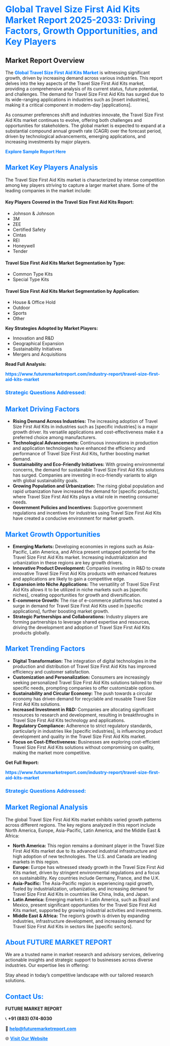 <h1 style="color: #007BFF;">Global Travel Size First Aid Kits Market Report 2025-2033: Driving Factors, Growth Opportunities, and Key Players</h1>

<section id="overview">
<h2>Market Report Overview</h2>
<p>The <a href="https://www.futuremarketreport.com/industry-report/travel-size-first-aid-kits-market" style="color: #007BFF; text-decoration: none;"><strong>Global Travel Size First Aid Kits Market</strong></a> is witnessing significant growth, driven by increasing demand across various industries. This report delves into the key aspects of the Travel Size First Aid Kits market, providing a comprehensive analysis of its current status, future potential, and challenges. The demand for Travel Size First Aid Kits has surged due to its wide-ranging applications in industries such as [insert industries], making it a critical component in modern-day [applications].</p>
<p>As consumer preferences shift and industries innovate, the Travel Size First Aid Kits market continues to evolve, offering both challenges and opportunities for stakeholders. The global market is expected to expand at a substantial compound annual growth rate (CAGR) over the forecast period, driven by technological advancements, emerging applications, and increasing investments by major players.</p>
</section>

<section id="overview">
<p><a href="https://www.futuremarketreport.com/request-sample/reportId=62332" style="color: #007BFF; text-decoration: none;"><strong>Explore Sample Report Here</strong></a></p>
</section>

<section id="key-players">
<h2 style="color: #007BFF;">Market Key Players Analysis</h2>
<p>The Travel Size First Aid Kits market is characterized by intense competition among key players striving to capture a larger market share. Some of the leading companies in the market include:</p>
<h4>Key Players Covered in the Travel Size First Aid Kits Report:</h4>
<ul><li>Johnson &amp; Johnson</li><li>3M</li><li>ZEE</li><li>Certified Safety</li><li>Cintas</li><li>REI</li><li>Honeywell</li><li>Tender</li></ul>
<h4>Travel Size First Aid Kits Market Segmentation by Type:</h4>
<ul><li>Common Type Kits</li><li>Special Type Kits</li></ul>

<h4>Travel Size First Aid Kits Market Segmentation by Application:</h4>
<ul><li>House &amp; Office Hold</li><li>Outdoor</li><li>Sports</li><li>Other</li></ul>
<p><strong>Key Strategies Adopted by Market Players:</strong></p>
<ul>
<li>Innovation and R&D</li>
<li>Geographical Expansion</li>
<li>Sustainability Initiatives</li>
<li>Mergers and Acquisitions</li>
</ul>
</section>

<section>
<p><strong>Read Full Analysis: </strong></p><a href="https://www.futuremarketreport.com/industry-report/travel-size-first-aid-kits-market" style="color: #007BFF; text-decoration: none;"><strong>https://www.futuremarketreport.com/industry-report/travel-size-first-aid-kits-market</strong></a>
<h3 style="color: #007BFF;">Strategic Questions Addressed:</h3>
</section>

<section id="driving-factors">
<h2 style="color: #007BFF;">Market Driving Factors</h2>
<ul>
<li><strong>Rising Demand Across Industries:</strong> The increasing adoption of Travel Size First Aid Kits in industries such as [specific industries] is a major growth driver. Its versatile applications and cost-effectiveness make it a preferred choice among manufacturers.</li>
<li><strong>Technological Advancements:</strong> Continuous innovations in production and application technologies have enhanced the efficiency and performance of Travel Size First Aid Kits, further boosting market demand.</li>
<li><strong>Sustainability and Eco-Friendly Initiatives:</strong> With growing environmental concerns, the demand for sustainable Travel Size First Aid Kits solutions has surged. Companies are investing in eco-friendly variants to align with global sustainability goals.</li>
<li><strong>Growing Population and Urbanization:</strong> The rising global population and rapid urbanization have increased the demand for [specific products], where Travel Size First Aid Kits plays a vital role in meeting consumer needs.</li>
<li><strong>Government Policies and Incentives:</strong> Supportive government regulations and incentives for industries using Travel Size First Aid Kits have created a conducive environment for market growth.</li>
</ul>
</section>

<section id="growth-opportunities">
<h2 style="color: #007BFF;">Market Growth Opportunities</h2>
<ul>
<li><strong>Emerging Markets:</strong> Developing economies in regions such as Asia-Pacific, Latin America, and Africa present untapped potential for the Travel Size First Aid Kits market. Increasing industrialization and urbanization in these regions are key growth drivers.</li>
<li><strong>Innovative Product Development:</strong> Companies investing in R&D to create innovative Travel Size First Aid Kits products with enhanced features and applications are likely to gain a competitive edge.</li>
<li><strong>Expansion into Niche Applications:</strong> The versatility of Travel Size First Aid Kits allows it to be utilized in niche markets such as [specific niches], creating opportunities for growth and diversification.</li>
<li><strong>E-commerce Growth:</strong> The rise of e-commerce platforms has created a surge in demand for Travel Size First Aid Kits used in [specific applications], further boosting market growth.</li>
<li><strong>Strategic Partnerships and Collaborations:</strong> Industry players are forming partnerships to leverage shared expertise and resources, driving the development and adoption of Travel Size First Aid Kits products globally.</li>
</ul>
</section>

<section id="trending-factors">
<h2 style="color: #007BFF;">Market Trending Factors</h2>
<ul>
<li><strong>Digital Transformation:</strong> The integration of digital technologies in the production and distribution of Travel Size First Aid Kits has improved efficiency and customer satisfaction.</li>
<li><strong>Customization and Personalization:</strong> Consumers are increasingly seeking personalized Travel Size First Aid Kits solutions tailored to their specific needs, prompting companies to offer customizable options.</li>
<li><strong>Sustainability and Circular Economy:</strong> The push towards a circular economy has driven demand for recyclable and reusable Travel Size First Aid Kits solutions.</li>
<li><strong>Increased Investment in R&D:</strong> Companies are allocating significant resources to research and development, resulting in breakthroughs in Travel Size First Aid Kits technology and applications.</li>
<li><strong>Regulatory Compliance:</strong> Adherence to strict regulatory standards, particularly in industries like [specific industries], is influencing product development and quality in the Travel Size First Aid Kits market.</li>
<li><strong>Focus on Cost-Effectiveness:</strong> Businesses are exploring cost-efficient Travel Size First Aid Kits solutions without compromising on quality, making the market more competitive.</li>
</ul>
</section>

<section>
<p><strong>Get Full Report: </strong></p><a href="https://www.futuremarketreport.com/industry-report/travel-size-first-aid-kits-market" style="color: #007BFF; text-decoration: none;"><strong>https://www.futuremarketreport.com/industry-report/travel-size-first-aid-kits-market</strong></a>
<h3 style="color: #007BFF;">Strategic Questions Addressed:</h3>
</section>


<section id="regional-analysis">
<h2 style="color: #007BFF;">Market Regional Analysis</h2>
<p>The global Travel Size First Aid Kits market exhibits varied growth patterns across different regions. The key regions analyzed in this report include North America, Europe, Asia-Pacific, Latin America, and the Middle East & Africa:</p>
<ul>
<li><strong>North America:</strong> This region remains a dominant player in the Travel Size First Aid Kits market due to its advanced industrial infrastructure and high adoption of new technologies. The U.S. and Canada are leading markets in this region.</li>
<li><strong>Europe:</strong> Europe has witnessed steady growth in the Travel Size First Aid Kits market, driven by stringent environmental regulations and a focus on sustainability. Key countries include Germany, France, and the U.K.</li>
<li><strong>Asia-Pacific:</strong> The Asia-Pacific region is experiencing rapid growth, fueled by industrialization, urbanization, and increasing demand for Travel Size First Aid Kits in countries like China, India, and Japan.</li>
<li><strong>Latin America:</strong> Emerging markets in Latin America, such as Brazil and Mexico, present significant opportunities for the Travel Size First Aid Kits market, supported by growing industrial activities and investments.</li>
<li><strong>Middle East & Africa:</strong> The region’s growth is driven by expanding industries, infrastructure development, and increasing demand for Travel Size First Aid Kits in sectors like [specific sectors].</li>
</ul>
</section>

<footer>
<h2 style="color: #007BFF;">About FUTURE MARKET REPORT</h2>
<p>We are a trusted name in market research and advisory services, delivering actionable insights and strategic support to businesses across diverse industries. Our expertise lies in offering:</p>

<p>Stay ahead in today’s competitive landscape with our tailored research solutions.</p>

<h2 style="color: #007BFF;">Contact Us:</h2>
<p><strong>FUTURE MARKET REPORT</strong></p>
<p>📞 <strong>+91 (883) 074-8030</strong></p>
<p>📧 <strong><a href="mailto:help@futuremarketreport.com" style="color: #007BFF;">help@futuremarketreport.com</a></strong></p>
<p>🌐 <strong><a href="https://www.futuremarketreport.com/" style="color: #007BFF;">Visit Our Website</a></strong></p>
</footer>